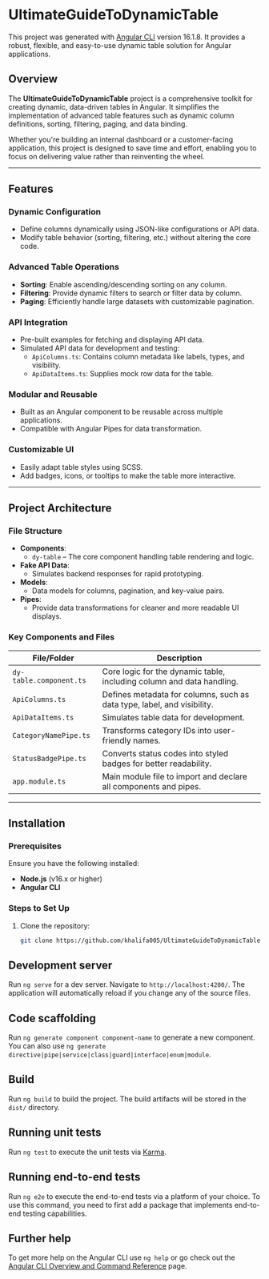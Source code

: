 # UltimateGuideToDynamicTable

This project was generated with [Angular CLI](https://github.com/angular/angular-cli) version 16.1.8. It provides a robust, flexible, and easy-to-use dynamic table solution for Angular applications.

## Overview

The **UltimateGuideToDynamicTable** project is a comprehensive toolkit for creating dynamic, data-driven tables in Angular. It simplifies the implementation of advanced table features such as dynamic column definitions, sorting, filtering, paging, and data binding.

Whether you're building an internal dashboard or a customer-facing application, this project is designed to save time and effort, enabling you to focus on delivering value rather than reinventing the wheel.

---

## Features

### Dynamic Configuration
- Define columns dynamically using JSON-like configurations or API data.
- Modify table behavior (sorting, filtering, etc.) without altering the core code.

### Advanced Table Operations
- **Sorting**: Enable ascending/descending sorting on any column.
- **Filtering**: Provide dynamic filters to search or filter data by column.
- **Paging**: Efficiently handle large datasets with customizable pagination.

### API Integration
- Pre-built examples for fetching and displaying API data.
- Simulated API data for development and testing:
  - `ApiColumns.ts`: Contains column metadata like labels, types, and visibility.
  - `ApiDataItems.ts`: Supplies mock row data for the table.

### Modular and Reusable
- Built as an Angular component to be reusable across multiple applications.
- Compatible with Angular Pipes for data transformation.

### Customizable UI
- Easily adapt table styles using SCSS.
- Add badges, icons, or tooltips to make the table more interactive.

---

## Project Architecture

### File Structure

- **Components**: 
  - `dy-table` – The core component handling table rendering and logic.
- **Fake API Data**:
  - Simulates backend responses for rapid prototyping.
- **Models**:
  - Data models for columns, pagination, and key-value pairs.
- **Pipes**:
  - Provide data transformations for cleaner and more readable UI displays.

### Key Components and Files

| File/Folder                      | Description                                                      |
|----------------------------------|------------------------------------------------------------------|
| `dy-table.component.ts`          | Core logic for the dynamic table, including column and data handling. |
| `ApiColumns.ts`                  | Defines metadata for columns, such as data type, label, and visibility. |
| `ApiDataItems.ts`                | Simulates table data for development.                           |
| `CategoryNamePipe.ts`            | Transforms category IDs into user-friendly names.               |
| `StatusBadgePipe.ts`             | Converts status codes into styled badges for better readability. |
| `app.module.ts`                  | Main module file to import and declare all components and pipes. |

---

## Installation

### Prerequisites
Ensure you have the following installed:
- **Node.js** (v16.x or higher)
- **Angular CLI**

### Steps to Set Up
1. Clone the repository:
   ```bash
   git clone https://github.com/khalifa005/UltimateGuideToDynamicTable.git


## Development server

Run `ng serve` for a dev server. Navigate to `http://localhost:4200/`. The application will automatically reload if you change any of the source files.

## Code scaffolding

Run `ng generate component component-name` to generate a new component. You can also use `ng generate directive|pipe|service|class|guard|interface|enum|module`.

## Build

Run `ng build` to build the project. The build artifacts will be stored in the `dist/` directory.

## Running unit tests

Run `ng test` to execute the unit tests via [Karma](https://karma-runner.github.io).

## Running end-to-end tests

Run `ng e2e` to execute the end-to-end tests via a platform of your choice. To use this command, you need to first add a package that implements end-to-end testing capabilities.

## Further help

To get more help on the Angular CLI use `ng help` or go check out the [Angular CLI Overview and Command Reference](https://angular.io/cli) page.
